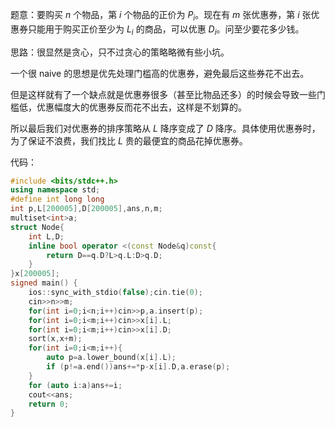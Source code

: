 题意：要购买 $n$ 个物品，第 $i$ 个物品的正价为 $P_i$。现在有 $m$ 张优惠券，第 $i$ 张优惠券只能用于购买正价至少为 $L_i$ 的商品，可以优惠 $D_i$。问至少要花多少钱。

思路：很显然是贪心，只不过贪心的策略略微有些小坑。

一个很 naive 的思想是优先处理门槛高的优惠券，避免最后这些券花不出去。

但是这样就有了一个缺点就是优惠券很多（甚至比物品还多）的时候会导致一些门槛低，优惠幅度大的优惠券反而花不出去，这样是不划算的。

所以最后我们对优惠券的排序策略从 $L$ 降序变成了 $D$ 降序。具体使用优惠券时，为了保证不浪费，我们找比 $L$ 贵的最便宜的商品花掉优惠券。

代码：

```cpp
#include <bits/stdc++.h>
using namespace std;
#define int long long
int p,L[200005],D[200005],ans,n,m;
multiset<int>a;
struct Node{
    int L,D;
    inline bool operator <(const Node&q)const{
        return D==q.D?L>q.L:D>q.D;
    }
}x[200005];
signed main() {
    ios::sync_with_stdio(false);cin.tie(0);
    cin>>n>>m;
    for(int i=0;i<n;i++)cin>>p,a.insert(p);
    for(int i=0;i<m;i++)cin>>x[i].L;
    for(int i=0;i<m;i++)cin>>x[i].D;
    sort(x,x+m);
    for(int i=0;i<m;i++){
        auto p=a.lower_bound(x[i].L);
        if (p!=a.end())ans+=*p-x[i].D,a.erase(p);
    }
    for (auto i:a)ans+=i;
    cout<<ans;
    return 0;
}
```